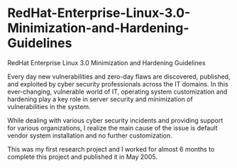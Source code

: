 # RedHat-Enterprise-Linux-3.0-Minimization-and-Hardening-Guidelines
RedHat Enterprise Linux 3.0 Minimization and Hardening Guidelines

Every day new vulnerabilities and zero-day flaws are discovered, published, and exploited by cyber security professionals across the IT domains. In this ever-changing, vulnerable world of IT, operating system customization and hardening play a key role in server security and minimization of vulnerabilities in the system.

While dealing with various cyber security incidents and providing support for various organizations, I realize the main cause of the issue is default vendor system installation and no further customization.

This was my first research project and I worked for almost 6 months to complete this project and published it in May 2005.

